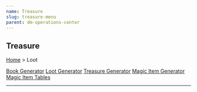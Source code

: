 ```yaml
---
name: Treasure
slug: treasure-menu
parent: dm-operations-center
---
```

## Treasure
[Home](dm-operations-center) > Loot

<div class="menu-container">
    <a href="book-generator">Book Generator</a>
    <a href="loot-generator">Loot Generator</a>
    <a href="treasure-generator">Treasure Generator</a>
    <a href="magic-item-generator">Magic Item Generator</a>
    <a href="magic-item-tables">Magic Item Tables</a>
    <a href="."></a>
    <a href="."></a>
    <a href="."></a>
    <a href="."></a>
    <a href="."></a>
    <a href="."></a>
    <a href="."></a>
    <a href="."></a>
    <a href="."></a>
    <a href="."></a>
</div>
<hr/>